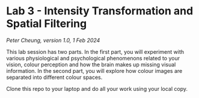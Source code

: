 # Lab 3 - Intensity Transformation and Spatial Filtering
*_Peter Cheung, version 1.0, 1 Feb 2024_*

This lab session has two parts. In the first part, you will experiment with various physiological and psychological phenomenons related to your vision, colour perception and how the brain makes up missing visual information.  In the second part, you will explore how colour images are separated into different colour spaces.

Clone this repo to your laptop and do all your work using your local copy.

